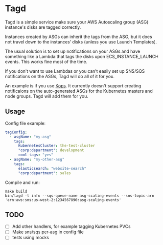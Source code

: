 # Tagd

Tagd is a simple service make sure your AWS Autoscaling group (ASG) instance's disks are tagged correctly.

Instances created by ASGs can inherit the tags from the ASG, but it does not travel down to the instances' disks (unless you use Launch Templates).

The usual solution is to set up notifications on your ASGs and have something like a Lambda that tags the disks upon ECS_INSTANCE_LAUNCH events. This works fine most of the time.

If you don't want to use Lambdas or you can't easily set up SNS/SQS notifications on the ASGs, Tagd will do all of it for you.

An example is if you use [Kops](https://github.com/kubernetes/kops/). It currently doesn't support creating notificaions on the auto-generated ASGs for the Kubernetes masters and node groups. Tagd will add them for you.

## Usage
Config file example:
```yaml
tagConfig:
  - asgName: "my-asg"
    tags:
      KubernetesCluster: the-test-cluster
      "corp:department": development
      cool-tags: "yes"
  - asgName: "my-other-asg"
    tags:
      elasticsearch: "website-search"
      "corp:department": sales
```

Compile and run:
```
make build
bin/tagd -l info --sqs-queue-name asg-scaling-events --sns-topic-arn 'arn:aws:sns:us-west-2:1234567890:asg-scaling-events'
```

## TODO
- [ ] Add other handlers, for example tagging Kubernetes PVCs
- [ ] Make sns/sqs per-asg in config file
- [ ] tests using mocks